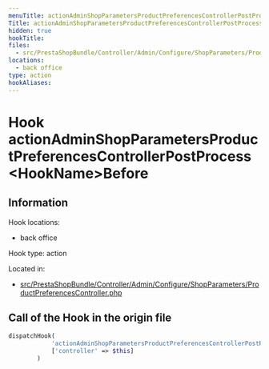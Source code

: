 ```yaml
---
menuTitle: actionAdminShopParametersProductPreferencesControllerPostProcess<HookName>Before
Title: actionAdminShopParametersProductPreferencesControllerPostProcess<HookName>Before
hidden: true
hookTitle: 
files:
  - src/PrestaShopBundle/Controller/Admin/Configure/ShopParameters/ProductPreferencesController.php
locations:
  - back office
type: action
hookAliases:
---
```


# Hook actionAdminShopParametersProductPreferencesControllerPostProcess&lt;HookName>Before

## Information

Hook locations: 
  - back office

Hook type: action

Located in: 
  - [src/PrestaShopBundle/Controller/Admin/Configure/ShopParameters/ProductPreferencesController.php](https://github.com/PrestaShop/PrestaShop/blob/8.0.x/src/PrestaShopBundle/Controller/Admin/Configure/ShopParameters/ProductPreferencesController.php)

## Call of the Hook in the origin file

```php
dispatchHook(
            'actionAdminShopParametersProductPreferencesControllerPostProcess' . $hookName . 'Before',
            ['controller' => $this]
        )
```